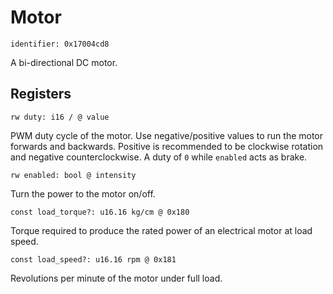 # Motor

    identifier: 0x17004cd8

A bi-directional DC motor.

## Registers

    rw duty: i16 / @ value

PWM duty cycle of the motor. Use negative/positive values to run the motor forwards and backwards.
Positive is recommended to be clockwise rotation and negative counterclockwise. A duty of ``0`` 
while ``enabled`` acts as brake.

    rw enabled: bool @ intensity

Turn the power to the motor on/off.

    const load_torque?: u16.16 kg/cm @ 0x180

Torque required to produce the rated power of an electrical motor at load speed.

    const load_speed?: u16.16 rpm @ 0x181

Revolutions per minute of the motor under full load.